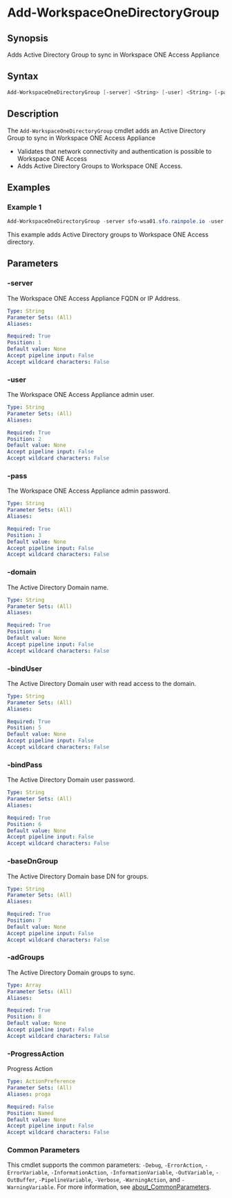 # Add-WorkspaceOneDirectoryGroup

## Synopsis

Adds Active Directory Group to sync in Workspace ONE Access Appliance

## Syntax

```powershell
Add-WorkspaceOneDirectoryGroup [-server] <String> [-user] <String> [-pass] <String> [-domain] <String> [-bindUser] <String> [-bindPass] <String> [-baseDnGroup] <String> [-adGroups] <Array> [-ProgressAction <ActionPreference>] [<CommonParameters>]
```

## Description

The `Add-WorkspaceOneDirectoryGroup` cmdlet adds an Active Directory Group to sync in Workspace ONE Access Appliance

- Validates that network connectivity and authentication is possible to Workspace ONE Access
- Adds Active Directory Groups to Workspace ONE Access.

## Examples

### Example 1

```powershell
Add-WorkspaceOneDirectoryGroup -server sfo-wsa01.sfo.rainpole.io -user admin -pass VMw@re1! -domain sfo.rainpole.io -bindUser svc-vsphere-ad -bindPass VMw@re1! -baseDnGroup "ou=Security Groups,dc=sfo,dc=rainpole,dc=io" -adGroups "gg-vrli-admins","gg-vrli-users","gg-vrli-viewers"
```

This example adds Active Directory groups to Workspace ONE Access directory.

## Parameters

### -server

The Workspace ONE Access Appliance FQDN or IP Address.

```yaml
Type: String
Parameter Sets: (All)
Aliases:

Required: True
Position: 1
Default value: None
Accept pipeline input: False
Accept wildcard characters: False
```

### -user

The Workspace ONE Access Appliance admin user.

```yaml
Type: String
Parameter Sets: (All)
Aliases:

Required: True
Position: 2
Default value: None
Accept pipeline input: False
Accept wildcard characters: False
```

### -pass

The Workspace ONE Access Appliance admin password.

```yaml
Type: String
Parameter Sets: (All)
Aliases:

Required: True
Position: 3
Default value: None
Accept pipeline input: False
Accept wildcard characters: False
```

### -domain

The Active Directory Domain name.

```yaml
Type: String
Parameter Sets: (All)
Aliases:

Required: True
Position: 4
Default value: None
Accept pipeline input: False
Accept wildcard characters: False
```

### -bindUser

The Active Directory Domain user with read access to the domain.

```yaml
Type: String
Parameter Sets: (All)
Aliases:

Required: True
Position: 5
Default value: None
Accept pipeline input: False
Accept wildcard characters: False
```

### -bindPass

The Active Directory Domain user password.

```yaml
Type: String
Parameter Sets: (All)
Aliases:

Required: True
Position: 6
Default value: None
Accept pipeline input: False
Accept wildcard characters: False
```

### -baseDnGroup

The Active Directory Domain base DN for groups.

```yaml
Type: String
Parameter Sets: (All)
Aliases:

Required: True
Position: 7
Default value: None
Accept pipeline input: False
Accept wildcard characters: False
```

### -adGroups

The Active Directory Domain groups to sync.

```yaml
Type: Array
Parameter Sets: (All)
Aliases:

Required: True
Position: 8
Default value: None
Accept pipeline input: False
Accept wildcard characters: False
```

### -ProgressAction

Progress Action

```yaml
Type: ActionPreference
Parameter Sets: (All)
Aliases: proga

Required: False
Position: Named
Default value: None
Accept pipeline input: False
Accept wildcard characters: False
```

### Common Parameters

This cmdlet supports the common parameters: `-Debug`, `-ErrorAction`, `-ErrorVariable`, `-InformationAction`, `-InformationVariable`, `-OutVariable`, `-OutBuffer`, `-PipelineVariable`, `-Verbose`, `-WarningAction`, and `-WarningVariable`. For more information, see [about_CommonParameters](http://go.microsoft.com/fwlink/?LinkID=113216).
